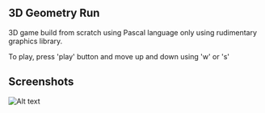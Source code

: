 ## 3D Geometry Run
3D game build from scratch using Pascal language only using rudimentary graphics library.

To play, press 'play' button and move up and down using 'w' or 's'

## Screenshots
![Alt text](/blob/1.jpg?raw=true)
